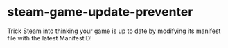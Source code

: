# steam-game-update-preventer
Trick Steam into thinking your game is up to date by modifying its manifest file with the latest ManifestID!
